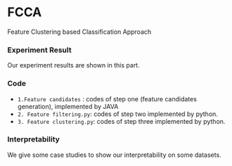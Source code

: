 # FCCA
Feature Clustering based Classification Approach

### Experiment Result

Our experiment results are shown in this part.

### Code

- `1.Feature candidates` : codes of step one (feature candidates generation), implemented by JAVA
- `2. Feature filtering.py`: codes of step two implemented by python.
- `3. Feature clustering.py`: codes of step three implemented by python.

### Interpretability

We give some case studies to show our interpretability on some datasets.

